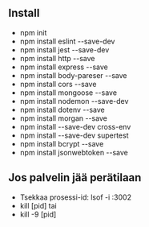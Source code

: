 ## Install
- npm init
- npm install eslint --save-dev
- npm install jest --save-dev
- npm install http --save
- npm install express --save
- npm install body-pareser --save
- npm install cors --save
- npm install mongoose --save
- npm install nodemon --save-dev
- npm install dotenv --save
- npm install morgan --save
- npm install --save-dev cross-env
- npm install --save-dev supertest
- npm install bcrypt --save
- npm install jsonwebtoken --save

## Jos palvelin jää perätilaan
- Tsekkaa prosessi-id: lsof -i :3002
- kill [pid] tai
- kill -9 [pid]